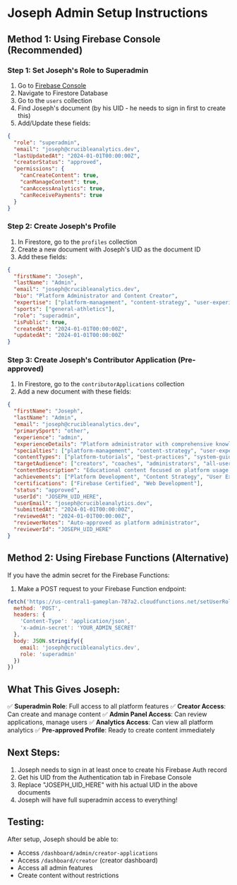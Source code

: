 # Joseph Admin Setup Instructions

## Method 1: Using Firebase Console (Recommended)

### Step 1: Set Joseph's Role to Superadmin

1. Go to [Firebase Console](https://console.firebase.google.com/project/gameplan-787a2/firestore)
2. Navigate to Firestore Database
3. Go to the `users` collection
4. Find Joseph's document (by his UID - he needs to sign in first to create this)
5. Add/Update these fields:

```json
{
  "role": "superadmin",
  "email": "joseph@crucibleanalytics.dev",
  "lastUpdatedAt": "2024-01-01T00:00:00Z",
  "creatorStatus": "approved",
  "permissions": {
    "canCreateContent": true,
    "canManageContent": true,
    "canAccessAnalytics": true,
    "canReceivePayments": true
  }
}
```

### Step 2: Create Joseph's Profile

1. In Firestore, go to the `profiles` collection
2. Create a new document with Joseph's UID as the document ID
3. Add these fields:

```json
{
  "firstName": "Joseph",
  "lastName": "Admin",
  "email": "joseph@crucibleanalytics.dev",
  "bio": "Platform Administrator and Content Creator",
  "expertise": ["platform-management", "content-strategy", "user-experience"],
  "sports": ["general-athletics"],
  "role": "superadmin",
  "isPublic": true,
  "createdAt": "2024-01-01T00:00:00Z",
  "updatedAt": "2024-01-01T00:00:00Z"
}
```

### Step 3: Create Joseph's Contributor Application (Pre-approved)

1. In Firestore, go to the `contributorApplications` collection
2. Add a new document with these fields:

```json
{
  "firstName": "Joseph",
  "lastName": "Admin",
  "email": "joseph@crucibleanalytics.dev",
  "primarySport": "other",
  "experience": "admin",
  "experienceDetails": "Platform administrator with comprehensive knowledge of all sports and content creation processes.",
  "specialties": ["platform-management", "content-strategy", "user-experience", "analytics", "system-administration"],
  "contentTypes": ["platform-tutorials", "best-practices", "system-guides", "analytics-insights"],
  "targetAudience": ["creators", "coaches", "administrators", "all-users"],
  "contentDescription": "Educational content focused on platform usage, content creation best practices, and system optimization.",
  "achievements": ["Platform Development", "Content Strategy", "User Experience Design"],
  "certifications": ["Firebase Certified", "Web Development"],
  "status": "approved",
  "userId": "JOSEPH_UID_HERE",
  "userEmail": "joseph@crucibleanalytics.dev",
  "submittedAt": "2024-01-01T00:00:00Z",
  "reviewedAt": "2024-01-01T00:00:00Z",
  "reviewerNotes": "Auto-approved as platform administrator",
  "reviewerId": "JOSEPH_UID_HERE"
}
```

## Method 2: Using Firebase Functions (Alternative)

If you have the admin secret for the Firebase Functions:

1. Make a POST request to your Firebase Function endpoint:

```javascript
fetch('https://us-central1-gameplan-787a2.cloudfunctions.net/setUserRole', {
  method: 'POST',
  headers: {
    'Content-Type': 'application/json',
    'x-admin-secret': 'YOUR_ADMIN_SECRET'
  },
  body: JSON.stringify({
    email: 'joseph@crucibleanalytics.dev',
    role: 'superadmin'
  })
})
```

## What This Gives Joseph:

✅ **Superadmin Role**: Full access to all platform features
✅ **Creator Access**: Can create and manage content
✅ **Admin Panel Access**: Can review applications, manage users
✅ **Analytics Access**: Can view all platform analytics
✅ **Pre-approved Profile**: Ready to create content immediately

## Next Steps:

1. Joseph needs to sign in at least once to create his Firebase Auth record
2. Get his UID from the Authentication tab in Firebase Console
3. Replace "JOSEPH_UID_HERE" with his actual UID in the above documents
4. Joseph will have full superadmin access to everything!

## Testing:

After setup, Joseph should be able to:
- Access `/dashboard/admin/creator-applications` 
- Access `/dashboard/creator` (creator dashboard)
- Access all admin features
- Create content without restrictions
